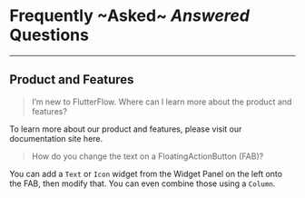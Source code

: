 # Frequently ~Asked~ _Answered_ Questions
----

## Product and Features

> I’m new to FlutterFlow. Where can I learn more about the product and features?

 To learn more about our product and features, please visit our documentation
 site here.

> How do you change the text on a FloatingActionButton (FAB)?

 You can add a `Text` or `Icon` widget from the Widget Panel on the left onto
 the FAB, then modify that. You can even combine those using a `Column`.
